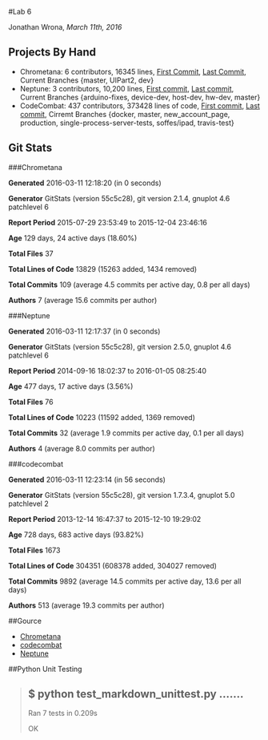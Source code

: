 #Lab 6

Jonathan Wrona, *March 11th, 2016*

## Projects By Hand

- Chrometana: 6 contributors, 16345 lines, [First Commit](https://github.com/TheoBr/Chrometana/commit/1c5c94e6886dc4a0ec67fc9f3a02c693a8aae9d2), [Last Commit](https://github.com/TheoBr/Chrometana/commit/2e21b5759af8cb345f4d90d168591dae485aa738), Current Branches {master, UIPart2, dev}
- Neptune: 3 contributors, 10,200 lines, [First commit](https://github.com/sarbos/Neptune/commit/0de1ad305034ea34a7317def006c6e902447635d), [Last commit](https://github.com/sarbos/Neptune/commit/c2a35caac4c5ff998db4a7c8173a193d67957fe0), Current Branches {arduino-fixes, device-dev, host-dev, hw-dev, master}
- CodeCombat: 437 contributors, 373428 lines of code, [First commit](https://github.com/MonkStrom/codecombat/commit/f9e0bf948eaa91a43e21547916f977e80d483098), [Last commit](https://github.com/MonkStrom/codecombat/commit/22022c1ef1aef1bc53d51b06c6c3958aaa91e062), Cirremt Branches {docker, master, new_account_page, production, single-process-server-tests, soffes/ipad, travis-test}

## Git Stats

###Chrometana

**Generated**
2016-03-11 12:18:20 (in 0 seconds)

**Generator**
GitStats (version 55c5c28), git version 2.1.4, gnuplot 4.6 patchlevel 6

**Report Period**
2015-07-29 23:53:49 to 2015-12-04 23:46:16

**Age**
129 days, 24 active days (18.60%)

**Total Files**
37

**Total Lines of Code**
13829 (15263 added, 1434 removed)

**Total Commits**
109 (average 4.5 commits per active day, 0.8 per all days)

**Authors**
7 (average 15.6 commits per author)


###Neptune

**Generated**
2016-03-11 12:17:37 (in 0 seconds)

**Generator**
GitStats (version 55c5c28), git version 2.5.0, gnuplot 4.6 
patchlevel 6

**Report Period**
2014-09-16 18:02:37 to 2016-01-05 08:25:40

**Age**
477 days, 17 active days (3.56%)

**Total Files**
76

**Total Lines of Code**
10223 (11592 added, 1369 removed)

**Total Commits**
32 (average 1.9 commits per active day, 0.1 per all days)

**Authors**
4 (average 8.0 commits per author)


###codecombat

**Generated**
2016-03-11 12:23:14 (in 56 seconds)

**Generator**
GitStats (version 55c5c28), git version 1.7.3.4, gnuplot 5.0 patchlevel 2

**Report Period**
2013-12-14 16:47:37 to 2015-12-10 19:29:02

**Age**
728 days, 683 active days (93.82%)

**Total Files**
1673

**Total Lines of Code**
304351 (608378 added, 304027 removed)

**Total Commits**
9892 (average 14.5 commits per active day, 13.6 per all days)

**Authors**
513 (average 19.3 commits per author)

##Gource

- [Chrometana](https://youtu.be/Grogq9OKagY)
- [codecombat](https://youtu.be/LBCm2hQ2ezQ)
- [Neptune](https://youtu.be/_JB_LKbdZsc)

##Python Unit Testing

> $ python test_markdown_unittest.py 
> .......
> ----------------------------------------------------------------------
> Ran 7 tests in 0.209s
> 
> OK